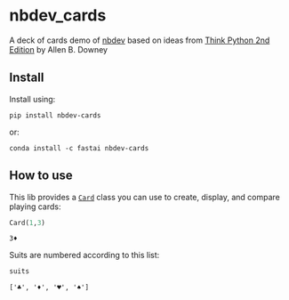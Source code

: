 nbdev_cards
================

<!-- WARNING: THIS FILE WAS AUTOGENERATED! DO NOT EDIT! -->

A deck of cards demo of [nbdev](https://nbdev.fast.ai) based on ideas
from [Think Python 2nd
Edition](https://greenteapress.com/wp/think-python-2e/) by Allen B.
Downey

## Install

Install using:

    pip install nbdev-cards

or:

    conda install -c fastai nbdev-cards

## How to use

This lib provides a
[`Card`](https://xjuliabutlerx.github.io/nbdev_cards/card.html#card)
class you can use to create, display, and compare playing cards:

``` python
Card(1,3)
```

    3♦️

Suits are numbered according to this list:

``` python
suits
```

    ['♣️', '♦️', '♥️', '♠️']
